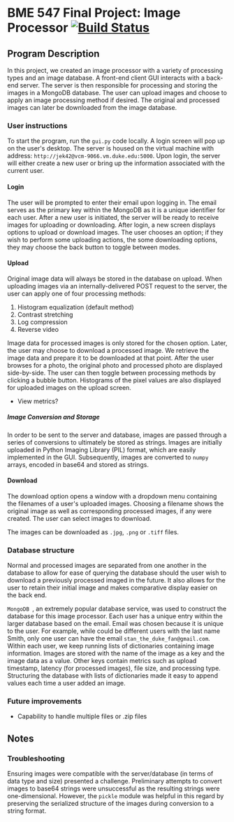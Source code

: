 # BME 547 Final Project: Image Processor [![Build Status](https://travis-ci.com/everettknudsen/BME547FinalProject.svg?branch=master)](https://travis-ci.com/everettknudsen/BME547FinalProject)

## Program Description
In this project, we created an image processor with a variety of processing types and an image database. A front-end client GUI interacts with a back-end server. The server is then responsible for processing and storing the images in a MongoDB database. The user can upload images and choose to apply an image processing method if desired. The original and processed images can later be downloaded from the image database.

### User instructions
To start the program, run the `gui.py` code locally. A login screen will pop up on the user's desktop.
The server is housed on the virtual machine with address: `http://jek42@vcm-9066.vm.duke.edu:5000`. Upon login, the server will either create a new user or bring up the information associated with the current user.

#### Login
The user will be prompted to enter their email upon logging in. The email serves as the primary key within the MongoDB as it is a unique identifier for each user. After a new user is initiated, the server will be ready to receive images for uploading or downloading. After login, a new screen displays options to upload or download images. The user chooses an option; if they wish to perform some uploading actions, the some downloading options, they may choose the back button to toggle between modes.

#### Upload
Original image data will always be stored in the database on upload. When uploading images via an internally-delivered POST request to the server, the user can apply one of four processing methods:
1. Histogram equalization (default method)
2. Contrast stretching
3. Log compression
4. Reverse video

Image data for processed images is only stored for the chosen option. Later, the user may choose to download a processed image. We retrieve the image data and prepare it to be downloaded at that point.
After the user browses for a photo, the original photo and processed photo are displayed side-by-side. The user can then toggle between processing methods by clicking a bubble button.
Histograms of the pixel values are also displayed for uploaded images on the upload screen.
* View metrics?
##### Image Conversion and Storage
In order to be sent to the server and database, images are passed through a series of conversions to ultimately be stored as strings. Images are initially uploaded in Python Imaging Library (PIL) format, which are easily implemented in the GUI. Subsequently, images are converted to `numpy` arrays, encoded in base64 and stored as strings.

#### Download
The download option opens a window with a dropdown menu containing the filenames of a user's uploaded images. Choosing a filename shows the original image as well as corresponding processed images, if any were created. The user can select images to download.

The images can be downloaded as `.jpg`, `.png` or `.tiff` files.

### Database structure
Normal and processed images are separated from one another in the database to allow for ease of querying the database should the user wish to download a previously processed imaged in the future. It also allows for the user to retain their initial image and makes comparative display easier on the back end.

`MongoDB `, an extremely popular database service, was used to construct the database for this image processor. Each user has a unique entry within the larger database based on the email. Email was chosen because it is unique to the user. For example, while could be different users with the last name Smith, only one user can have the email `stan_the_duke_fan@gmail.com`. Within each user, we keep running lists of dictionaries containing image information. Images are stored with the name of the image as a key and the image data as a value. Other keys contain metrics such as upload timestamp, latency (for processed images), file size, and processing type. Structuring the database with lists of dictionaries made it easy to append values each time a user added an image.

### Future improvements
* Capability to handle multiple files or .zip files

## Notes
### Troubleshooting
Ensuring images were compatible with the server/database (in terms of data type and size) presented a challenge. Preliminary attempts to convert images to base64 strings were unsuccessful as the resulting strings were one-dimensional. However, the `pickle` module was helpful in this regard by preserving the serialized structure of the images during conversion to a string format.
